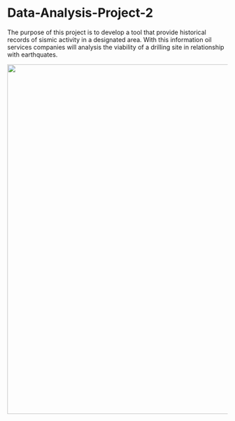 # Data-Analysis-Project-2

The purpose of this project is to develop a tool that provide historical records of sismic activity in a designated area. With this information oil services companies will analysis the viability of a drilling site in relationship with earthquates. 

<img src= "Images/front_endapp.png" width = "800">
